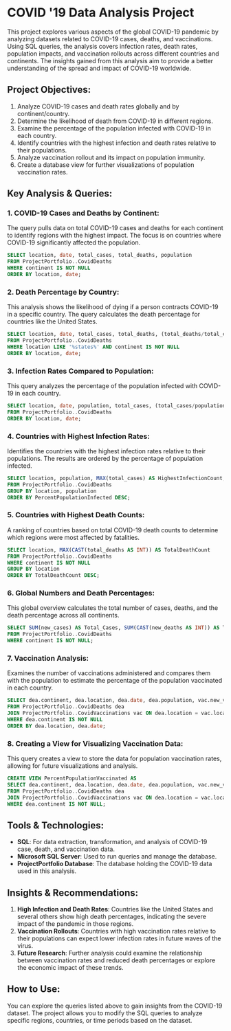 
# COVID '19 Data Analysis Project

This project explores various aspects of the global COVID-19 pandemic by analyzing datasets related to COVID-19 cases, deaths, and vaccinations. Using SQL queries, the analysis covers infection rates, death rates, population impacts, and vaccination rollouts across different countries and continents. The insights gained from this analysis aim to provide a better understanding of the spread and impact of COVID-19 worldwide.

## Project Objectives:
1. Analyze COVID-19 cases and death rates globally and by continent/country.
2. Determine the likelihood of death from COVID-19 in different regions.
3. Examine the percentage of the population infected with COVID-19 in each country.
4. Identify countries with the highest infection and death rates relative to their populations.
5. Analyze vaccination rollout and its impact on population immunity.
6. Create a database view for further visualizations of population vaccination rates.

## Key Analysis & Queries:

### 1. **COVID-19 Cases and Deaths by Continent**:
   The query pulls data on total COVID-19 cases and deaths for each continent to identify regions with the highest impact. The focus is on countries where COVID-19 significantly affected the population.

   ```sql
   SELECT location, date, total_cases, total_deaths, population
   FROM ProjectPortfolio..CovidDeaths
   WHERE continent IS NOT NULL
   ORDER BY location, date;
   ```

### 2. **Death Percentage by Country**:
   This analysis shows the likelihood of dying if a person contracts COVID-19 in a specific country. The query calculates the death percentage for countries like the United States.

   ```sql
   SELECT location, date, total_cases, total_deaths, (total_deaths/total_cases) * 100 AS DeathPercentage
   FROM ProjectPortfolio..CovidDeaths
   WHERE location LIKE '%states%' AND continent IS NOT NULL
   ORDER BY location, date;
   ```

### 3. **Infection Rates Compared to Population**:
   This query analyzes the percentage of the population infected with COVID-19 in each country.

   ```sql
   SELECT location, date, population, total_cases, (total_cases/population) * 100 AS PercentPopulationInfected
   FROM ProjectPortfolio..CovidDeaths
   ORDER BY location, date;
   ```

### 4. **Countries with Highest Infection Rates**:
   Identifies the countries with the highest infection rates relative to their populations. The results are ordered by the percentage of population infected.

   ```sql
   SELECT location, population, MAX(total_cases) AS HighestInfectionCount, MAX((total_cases/population)) * 100 AS PercentPopulationInfected
   FROM ProjectPortfolio..CovidDeaths
   GROUP BY location, population
   ORDER BY PercentPopulationInfected DESC;
   ```

### 5. **Countries with Highest Death Counts**:
   A ranking of countries based on total COVID-19 death counts to determine which regions were most affected by fatalities.

   ```sql
   SELECT location, MAX(CAST(total_deaths AS INT)) AS TotalDeathCount
   FROM ProjectPortfolio..CovidDeaths
   WHERE continent IS NOT NULL
   GROUP BY location
   ORDER BY TotalDeathCount DESC;
   ```

### 6. **Global Numbers and Death Percentages**:
   This global overview calculates the total number of cases, deaths, and the death percentage across all continents.

   ```sql
   SELECT SUM(new_cases) AS Total_Cases, SUM(CAST(new_deaths AS INT)) AS Total_Deaths, SUM(CAST(new_deaths AS INT))/SUM(new_cases) * 100 AS DeathPercentage
   FROM ProjectPortfolio..CovidDeaths
   WHERE continent IS NOT NULL;
   ```

### 7. **Vaccination Analysis**:
   Examines the number of vaccinations administered and compares them with the population to estimate the percentage of the population vaccinated in each country.

   ```sql
   SELECT dea.continent, dea.location, dea.date, dea.population, vac.new_vaccinations, SUM(CAST(vac.new_vaccinations AS INT)) OVER (PARTITION BY dea.location ORDER BY dea.location, dea.date) AS RollingPeopleVaccinated
   FROM ProjectPortfolio..CovidDeaths dea
   JOIN ProjectPortfolio..CovidVaccinations vac ON dea.location = vac.location AND dea.date = vac.date
   WHERE dea.continent IS NOT NULL
   ORDER BY dea.location, dea.date;
   ```

### 8. **Creating a View for Visualizing Vaccination Data**:
   This query creates a view to store the data for population vaccination rates, allowing for future visualizations and analysis.

   ```sql
   CREATE VIEW PercentPopulationVaccinated AS
   SELECT dea.continent, dea.location, dea.date, dea.population, vac.new_vaccinations, SUM(CAST(vac.new_vaccinations AS INT)) OVER (PARTITION BY dea.location ORDER BY dea.location, dea.date) AS RollingPeopleVaccinated
   FROM ProjectPortfolio..CovidDeaths dea
   JOIN ProjectPortfolio..CovidVaccinations vac ON dea.location = vac.location AND dea.date = vac.date
   WHERE dea.continent IS NOT NULL;
   ```

## Tools & Technologies:
- **SQL**: For data extraction, transformation, and analysis of COVID-19 case, death, and vaccination data.
- **Microsoft SQL Server**: Used to run queries and manage the database.
- **ProjectPortfolio Database**: The database holding the COVID-19 data used in this analysis.

## Insights & Recommendations:
1. **High Infection and Death Rates**: Countries like the United States and several others show high death percentages, indicating the severe impact of the pandemic in those regions.
2. **Vaccination Rollouts**: Countries with high vaccination rates relative to their populations can expect lower infection rates in future waves of the virus.
3. **Future Research**: Further analysis could examine the relationship between vaccination rates and reduced death percentages or explore the economic impact of these trends.

## How to Use:
You can explore the queries listed above to gain insights from the COVID-19 dataset. The project allows you to modify the SQL queries to analyze specific regions, countries, or time periods based on the dataset.
